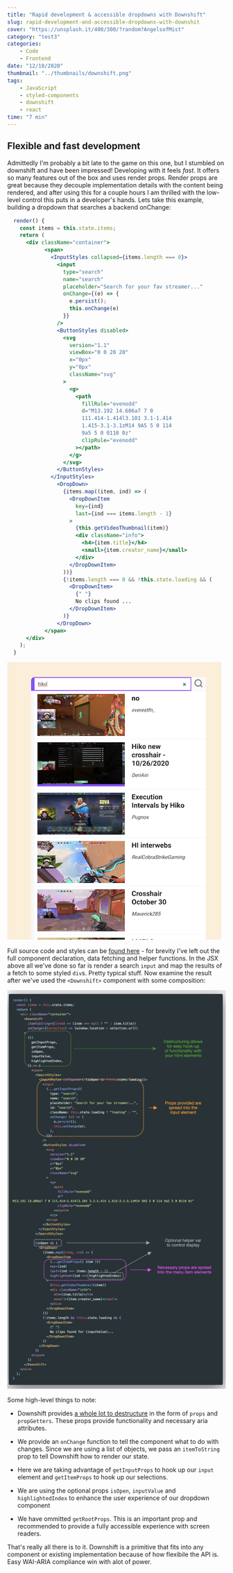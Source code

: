 ```yaml
---
title: "Rapid development & accessible dropdowns with Downshift"
slug: rapid-development-and-accessible-dropdowns-with-downshit
cover: "https://unsplash.it/400/300/?random?AngelsofMist"
category: "test3"
categories:
    - Code
    - Frontend
date: "12/10/2020"
thumbnail: "../thumbnails/downshift.png"
tags:
    - JavaScript
    - styled-components
    - downshift
    - react
time: "7 min"
---
```


## Flexible and fast development

Admittedly I'm probably a bit late to the game on this one, but I stumbled on downshift and have been impressed! Developing with it feels _fast_. It offers so many features out of the box and uses render props. Render props are great because they decouple implementation details with the content being rendered, and after using this for a couple hours I am thrilled with the low-level control this puts in a developer's hands. Lets take this example, building a dropdown that searches a backend onChange:

```jsx
  render() {
    const items = this.state.items;
    return (
      <div className="container">
            <span>
              <InputStyles collapsed={items.length === 0}>
                <input
                  type="search"
                  name="search"
                  placeholder="Search for your fav streamer..."
                  onChange={(e) => {
                    e.persist();
                    this.onChange(e)
                  }}
                />
                <ButtonStyles disabled>
                  <svg
                    version="1.1"
                    viewBox="0 0 20 20"
                    x="0px"
                    y="0px"
                    className="svg"
                  >
                    <g>
                      <path
                        fillRule="evenodd"
                        d="M13.192 14.606a7 7 0
                        111.414-1.414l3.101 3.1-1.414
                        1.415-3.1-3.1zM14 9A5 5 0 114
                        9a5 5 0 0110 0z"
                        clipRule="evenodd"
                      ></path>
                    </g>
                  </svg>
                </ButtonStyles>
              </InputStyles>
                <DropDown>
                  {items.map((item, ind) => (
                    <DropDownItem
                      key={ind}
                      last={ind === items.length - 1}
                    >
                      {this.getVideoThumbnail(item)}
                      <div className="info">
                        <h4>{item.title}</h4>
                        <small>{item.creator_name}</small>
                      </div>
                    </DropDownItem>
                  ))}
                  {!items.length === 0 && !this.state.loading && (
                    <DropDownItem>
                      {" "}
                      No clips found ...
                    </DropDownItem>
                  )}
                </DropDown>
            </span>
      </div>
    );
  }
```

![Dropdown render output expanded with results](../images/before.png)

Full source code and styles can be [found here](https://github.com/snimmagadda1/downshift-twitch-clips-search) - for brevity I've left out the full component declaration, data fetching and helper functions. In the JSX above all we've done so far is render a search `input` and map the results of a fetch to some styled `div`s. Pretty typical stuff. Now examine the result after we've used the `<Downshift>` component with some composition:

![Annotated render method of Downshfit powered input](../images/afterdownshift.png)

Some high-level things to note:

-   Downshift provides [a whole lot to destructure](https://github.com/downshift-js/downshift#advanced-props) in the form of `props` and `propGetters`. These props provide functionality and necessary aria attributes.

-   We provide an `onChange` function to tell the component what to do with changes. Since we are using a list of objects, we pass an `itemToString` prop to tell Downshift how to render our state.

-   Here we are taking advantage of `getInputProps` to hook up our `input` element and `getItemProps` to hook up our selections.

-   We are using the optional props `isOpen`, `inputValue` and `highlightedIndex` to enhance the user experience of our dropdown component

-   We have ommitted `getRootProps`. This is an important prop and recommended to provide a fully accessible experience with screen readers.

That's really all there is to it. Downshift is a primitive that fits into any component or existing implementation because of how flexibile the API is. Easy WAI-ARIA compliance win with alot of power.
